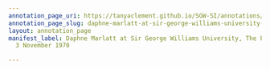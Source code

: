 ```yaml
---
annotation_page_uri: https://tanyaclement.github.io/SGW-SI/annotations/daphne-marlatt-at-sir-george-williams-university-the-poetry-series-3-november-1970-canvas-1-audience-member-1.json
annotation_page_slug: daphne-marlatt-at-sir-george-williams-university-the-poetry-series-3-november-1970-canvas-1-audience-member-1
layout: annotation_page
manifest_label: Daphne Marlatt at Sir George Williams University, The Poetry Series,
  3 November 1970

---
```


